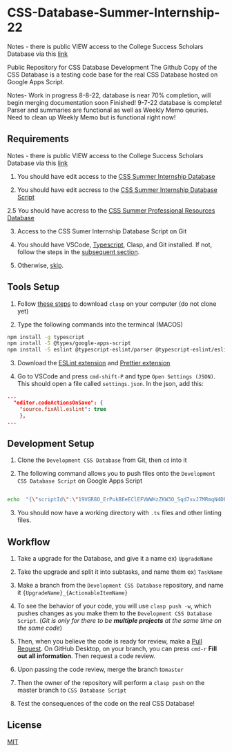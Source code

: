 # CSS-Database-Summer-Internship-22

Notes - there is public VIEW access to the College Success Scholars Database via this [link](https://docs.google.com/spreadsheets/d/1Urx86Jjewe84lbw9ev44Plo6WWFcsxpU2sjBTzKxn1c/edit?usp=sharing)

Public Repository for CSS Database Development
The Github Copy of the CSS Database is a testing code base for the real CSS Database hosted on Google Apps Script.

Notes- 
Work in progress 8-8-22,
database is near 70% completion, will begin merging documentation soon
Finished! 9-7-22
database is complete! Parser and summaries are functional as well as Weekly Memo qeuries.
Need to clean up Weekly Memo but is functional right now!


## Requirements

Notes - there is public VIEW access to the College Success Scholars Database via this [link](https://docs.google.com/spreadsheets/d/1Urx86Jjewe84lbw9ev44Plo6WWFcsxpU2sjBTzKxn1c/edit?usp=sharing)

1. You should have edit access to the [CSS Summer Internship Database](https://docs.google.com/spreadsheets/d/1Urx86Jjewe84lbw9ev44Plo6WWFcsxpU2sjBTzKxn1c/edit?usp=sharing)

2. You should have edit accress to the [CSS Summer Internship Database Script](https://docs.google.com/spreadsheets/d/1Urx86Jjewe84lbw9ev44Plo6WWFcsxpU2sjBTzKxn1c/edit?usp=sharing)

2.5  You should have accress to the [CSS Summer Professional Resources Database](https://docs.google.com/spreadsheets/d/1k40aol-a1_iJxkJW8Wcb41tijvK63XSadimy5CVV098/edit?usp=sharing)

3. Access to the CSS Sumer Internship Database Script on Git

4. You should have VSCode, [Typescript](https://www.typescriptlang.org/docs/handbook/basic-types.html), Clasp, and Git installed. If not, follow the steps in the [subsequent section](#tools-setup).

5. Otherwise, [skip](#development-setup).

## Tools Setup

1. Follow [these steps](https://developers.google.com/apps-script/guides/clasp) to download `clasp` on your computer (do not clone yet)

2. Type the following commands into the termincal (MACOS)

```bash
npm install -g typescript
npm install -S @types/google-apps-script
npm install -S eslint @typescript-eslint/parser @typescript-eslint/eslint-plugin eslint-config-prettier
```

3. Download the [ESLint extension](https://marketplace.visualstudio.com/items?itemName=dbaeumer.vscode-eslint) and [Prettier extension](https://marketplace.visualstudio.com/items?itemName=esbenp.prettier-vscode)

4. Go to VSCode and press `cmd-shift-P` and type `Open Settings (JSON)`. This should open a file called `settings.json`. In the json, add this:

```json
...
  "editor.codeActionsOnSave": {
	"source.fixAll.eslint": true
	},
...
```


## Development Setup

1. Clone the `Development CSS Database` from Git, then `cd` into it

2. The following command allows you to push files onto the `Development CSS Database Script` on Google Apps Script

```bash

echo  "{\"scriptId\":\"19VGR8O_ErPukBEeEClEFVWWHzZKW3O_Sqd7xvJ7MRmqN4DEqgiB_bTAl\"}" > .clasp.json

```

3. You should now have a working directory with `.ts` files and other linting files.


## Workflow

1. Take a upgrade for the Database, and give it a name ex) `UpgradeName`

2. Take the upgrade and split it into subtasks, and name them ex) `TaskName`

3. Make a branch from the `Development CSS Database` repository, and name it `{UpgradeName}_{ActionableItemName}`

4. To see the behavior of your code, you will use `clasp push -w`, which pushes changes as you make them to the `Development CSS Database Script`. (*Git is only for there to be **multiple projects** at the same time on the same code*)

5. Then, when you believe the code is ready for review, make a [Pull Request](https://docs.github.com/en/github/collaborating-with-issues-and-pull-requests/creating-a-pull-request). On GitHub Desktop, on your branch, you can press `cmd-r`  **Fill out all information**. Then request a code review.
6. Upon passing the code review, merge the branch to`master`
7. Then the owner of the repository will perform a `clasp push` on the master branch to `CSS Database Script`
8. Test the consequences of the code on the real CSS Database!

## License

[MIT](https://choosealicense.com/licenses/mit/)
